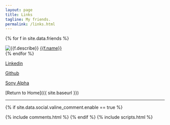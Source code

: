 ```yaml
---
layout: page
title: Links
tagline: My friends.
permalink: /links.html
---
```



{% for f in site.data.friends %}
<div class="link-chip">
 <img alt="{{f.describe}}" src="{{f.image}}" class="link-chip-icon">
 <a title="{{f.describe}}" target="_blank" class="link-chip-title" href="{{f.url}}">{{f.name}}</a>
</div>
{% endfor %}

[Linkedin](https://www.linkedin.com/in/feiyuzhang/) 

[Github](https://github.com/neo99zhang)

[Sony Alpha](https://alphauniverse.com/member/#/feiyu-zhang)

[Return to Home]({{ site.baseurl }})

<hr/>

  {% if site.data.social.valine_comment.enable  == true %}
  <script src="/comment/av-min.js"></script>
  <script src="/comment/Valine.min.js"></script>
  <div id="comments"></div>
  {% include comments.html %}
  {% endif %}
  {% include scripts.html %}

<!-- --- saved for reference. used to be billboard.md
layout: page
title: Billboard
tagline: Biu~
---

<div style="text-align:center">:shit:nothing...</div>

[Return to Home]({{ site.url }}) -->